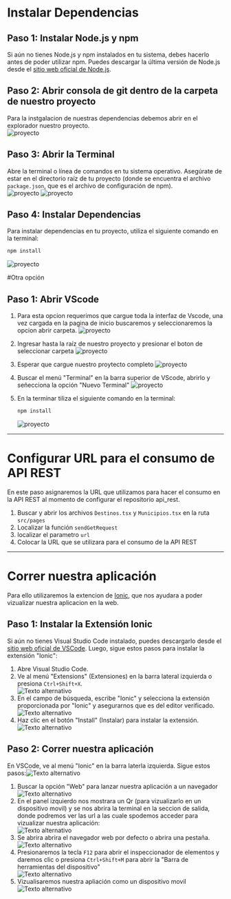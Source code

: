 # Instalar Dependencias

## Paso 1: Instalar Node.js y npm

Si aún no tienes Node.js y npm instalados en tu sistema, debes hacerlo antes de poder utilizar npm. Puedes descargar la última versión de Node.js desde el [sitio web oficial de Node.js](https://nodejs.org/).

## Paso 2: Abrir consola de git dentro de la carpeta de nuestro proyecto

Para la instgalacion de nuestras dependencias debemos abrir en el explorador nuestro proyecto. <br />
![proyecto](/public/assets/images/npm_0.png)

## Paso 3: Abrir la Terminal

Abre la terminal o línea de comandos en tu sistema operativo. Asegúrate de estar en el directorio raíz de tu proyecto (donde se encuentra el archivo `package.json`, que es el archivo de configuración de npm). <br />
![proyecto](/public/assets/images/npm_1.png)
![proyecto](/public/assets/images/npm_2.png)

## Paso 4: Instalar Dependencias

Para instalar dependencias en tu proyecto, utiliza el siguiente comando en la terminal:

```bash
npm install
```
![proyecto](/public/assets/images/npm_3.png)

#Otra opción

## Paso 1: Abrir VScode

1. Para esta opcion requerimos que cargue toda la interfaz de Vscode, una vez cargada en la pagina de inicio buscaremos y seleccionaremos la opcion abrir carpeta.
![proyecto](/public/assets/images/npm_4.png)

1. Ingresar hasta la raíz de nuestro proyecto y presionar el boton de seleccionar carpeta
![proyecto](/public/assets/images/npm_5.png)

1. Esperar que cargue nuestro proytecto completo
![proyecto](/public/assets/images/npm_6.png)

4. Buscar el menú "Terminal" en la barra superior de VScode, abrirlo y señecciona la opción "Nuevo Terminal"
![proyecto](/public/assets/images/npm_7.png)

5. En la terminar tiliza el siguiente comando en la terminal:
    ```bash
    npm install
    ```
    ![proyecto](/public/assets/images/npm_9.png)

****
# Configurar URL para el consumo de API REST

En este paso asignaremos la URL que utilizamos para hacer el consumo en la API REST al momento de configurar el repositorio api_rest.

1. Buscar y abrir los archivos `Destinos.tsx` y `Municipios.tsx` en la ruta `src/pages`
2. Localizar la función `sendGetRequest`
3. localizar el parametro `url`
4. Colocar la URL que se utilizara para el consumo de la API REST

****
# Correr nuestra aplicación

Para ello utilizaremos la extencion de [Ionic](https://marketplace.visualstudio.com/items?itemName=ionic.ionic), que nos ayudara a poder vizualizar nuestra aplicacion en la web.

## Paso 1: Instalar la Extensión Ionic

Si aún no tienes Visual Studio Code instalado, puedes descargarlo desde el [sitio web oficial de VSCode](https://code.visualstudio.com/). Luego, sigue estos pasos para instalar la extensión "Ionic":

1. Abre Visual Studio Code.
2. Ve al menú "Extensions" (Extensiones) en la barra lateral izquierda o presiona `Ctrl+Shift+X`.
  <br />![Texto alternativo](public/assets/images/postman_1.png)
3. En el campo de búsqueda, escribe "Ionic" y selecciona la extensión proporcionada por "Ionic" y asegurarnos que es del editor verificado.
  <br />![Texto alternativo](public/assets/images/ionic_1.png)
4. Haz clic en el botón "Install" (Instalar) para instalar la extensión.
  <br />![Texto alternativo](public/assets/images/ionic_2.png)

## Paso 2: Correr nuestra aplicación

En VSCode, ve al menú "Ionic" en la barra laterla izquierda. Sigue estos pasos:![Texto alternativo](public/assets/images/ionic_3.png)

1. Buscar la opción "Web" para lanzar nuestra aplicación a un navegador ![Texto alternativo](public/assets/images/ionic_4.png)
2. En el panel izquierdo nos mostrara un Qr (para vizualizarlo en un dispositivo movil) y se nos abrira la terminal en la seccion de salida, donde podremos ver las url a las cuale spodemos acceder para vizualizar nuestra aplicación: <br> ![Texto alternativo](public/assets/images/ionic_5.png)
3. Se abrira abrira el navegador web por defecto o abrira una pestaña.<br> ![Texto alternativo](public/assets/images/ionic_6.png)
4. Presionaremos la tecla `F12` para abrir el inspeccionador de elementos y daremos clic o presiona `Ctrl+Shift+M` para abrir la "Barra de herramientas del dispositivo"  <br> ![Texto alternativo](public/assets/images/ionic_7.png)
5. Vizualisaremos nuestra apliación como un dispositivo movil <br> ![Texto alternativo](public/assets/images/ionic_8.png)